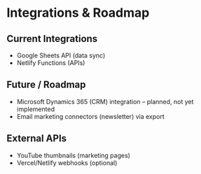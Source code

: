 # Integrations & Roadmap

## Current Integrations
- Google Sheets API (data sync)
- Netlify Functions (APIs)

## Future / Roadmap
- Microsoft Dynamics 365 (CRM) integration – planned, not yet implemented
- Email marketing connectors (newsletter) via export

## External APIs
- YouTube thumbnails (marketing pages)
- Vercel/Netlify webhooks (optional)
